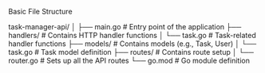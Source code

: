 Basic File Structure

task-manager-api/
│
├── main.go                # Entry point of the application
├── handlers/              # Contains HTTP handler functions
│   └── task.go            # Task-related handler functions
├── models/                # Contains models (e.g., Task, User)
│   └── task.go            # Task model definition
├── routes/                # Contains route setup
│   └── router.go          # Sets up all the API routes
└── go.mod                 # Go module definition


